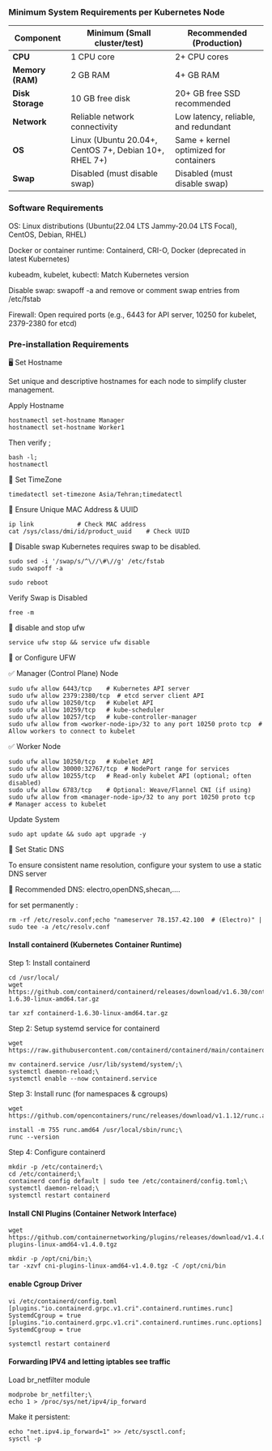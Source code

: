 ### Minimum System Requirements per Kubernetes Node
| Component        | Minimum (Small cluster/test)                          | Recommended (Production)               |
| ---------------- | ----------------------------------------------------- | -------------------------------------- |
| **CPU**          | 1 CPU core                                            | 2+ CPU cores                           |
| **Memory (RAM)** | 2 GB RAM                                              | 4+ GB RAM                              |
| **Disk Storage** | 10 GB free disk                                       | 20+ GB free SSD recommended            |
| **Network**      | Reliable network connectivity                         | Low latency, reliable, and redundant   |
| **OS**           | Linux (Ubuntu 20.04+, CentOS 7+, Debian 10+, RHEL 7+) | Same + kernel optimized for containers |
| **Swap**         | Disabled (must disable swap)                          | Disabled (must disable swap)           |

### Software Requirements

OS: Linux distributions (Ubuntu(22.04 LTS	Jammy-20.04 LTS	Focal), CentOS, Debian, RHEL)

Docker or container runtime: Containerd, CRI-O, Docker (deprecated in latest Kubernetes)

kubeadm, kubelet, kubectl: Match Kubernetes version

Disable swap: swapoff -a and remove or comment swap entries from /etc/fstab

Firewall: Open required ports (e.g., 6443 for API server, 10250 for kubelet, 2379-2380 for etcd)

### Pre-installation Requirements

🖥️ Set Hostname

Set unique and descriptive hostnames for each node to simplify cluster management.

 Apply Hostname
```
hostnamectl set-hostname Manager
hostnamectl set-hostname Worker1
```
Then verify ;
```
bash -l;
hostnamectl
```
🔧 Set TimeZone
```
timedatectl set-timezone Asia/Tehran;timedatectl
```

🔧 Ensure Unique MAC Address & UUID 
```
ip link            # Check MAC address
cat /sys/class/dmi/id/product_uuid    # Check UUID
```
🔧 Disable swap
Kubernetes requires swap to be disabled.
```
sudo sed -i '/swap/s/^\//\#\//g' /etc/fstab
sudo swapoff -a
```
```
sudo reboot

```
Verify Swap is Disabled
```
free -m
```
🔧 disable and stop ufw
```
service ufw stop && service ufw disable 
```
🔧 or Configure UFW

✅ Manager (Control Plane) Node
```
sudo ufw allow 6443/tcp    # Kubernetes API server
sudo ufw allow 2379:2380/tcp  # etcd server client API
sudo ufw allow 10250/tcp   # Kubelet API
sudo ufw allow 10259/tcp   # kube-scheduler
sudo ufw allow 10257/tcp   # kube-controller-manager
sudo ufw allow from <worker-node-ip>/32 to any port 10250 proto tcp  # Allow workers to connect to kubelet
```
✅ Worker Node
```
sudo ufw allow 10250/tcp   # Kubelet API
sudo ufw allow 30000:32767/tcp  # NodePort range for services
sudo ufw allow 10255/tcp   # Read-only kubelet API (optional; often disabled)
sudo ufw allow 6783/tcp    # Optional: Weave/Flannel CNI (if using)
sudo ufw allow from <manager-node-ip>/32 to any port 10250 proto tcp  # Manager access to kubelet
```

Update System
```
sudo apt update && sudo apt upgrade -y
```
🔧 Set Static DNS

To ensure consistent name resolution, configure your system to use a static DNS server

📌 Recommended DNS: electro,openDNS,shecan,....

for set permanently :
```
rm -rf /etc/resolv.conf;echo "nameserver 78.157.42.100  # (Electro)" | sudo tee -a /etc/resolv.conf
```

#### Install containerd (Kubernetes Container Runtime)
Step 1: Install containerd
```
cd /usr/local/
wget https://github.com/containerd/containerd/releases/download/v1.6.30/containerd-1.6.30-linux-amd64.tar.gz
```
```
tar xzf containerd-1.6.30-linux-amd64.tar.gz
```
Step 2: Setup systemd service for containerd
```
wget https://raw.githubusercontent.com/containerd/containerd/main/containerd.service
```
```
mv containerd.service /usr/lib/systemd/system/;\
systemctl daemon-reload;\
systemctl enable --now containerd.service
```
Step 3: Install runc (for namespaces & cgroups)
```
wget https://github.com/opencontainers/runc/releases/download/v1.1.12/runc.amd64
```
```
install -m 755 runc.amd64 /usr/local/sbin/runc;\
runc --version
```
Step 4: Configure containerd
```
mkdir -p /etc/containerd;\
cd /etc/containerd;\
containerd config default | sudo tee /etc/containerd/config.toml;\
systemctl daemon-reload;\
systemctl restart containerd
```
#### Install CNI Plugins (Container Network Interface)
```
wget https://github.com/containernetworking/plugins/releases/download/v1.4.0/cni-plugins-linux-amd64-v1.4.0.tgz
```
```
mkdir -p /opt/cni/bin;\
tar -xzvf cni-plugins-linux-amd64-v1.4.0.tgz -C /opt/cni/bin
```
#### enable Cgroup Driver
```
vi /etc/containerd/config.toml
[plugins."io.containerd.grpc.v1.cri".containerd.runtimes.runc]
SystemdCgroup = true
[plugins."io.containerd.grpc.v1.cri".containerd.runtimes.runc.options]
SystemdCgroup = true
```
```
systemctl restart containerd
```
#### Forwarding IPV4 and letting iptables see traffic
Load br_netfilter module
```
modprobe br_netfilter;\
echo 1 > /proc/sys/net/ipv4/ip_forward
```
Make it persistent:
```
echo "net.ipv4.ip_forward=1" >> /etc/sysctl.conf;
sysctl -p
```
